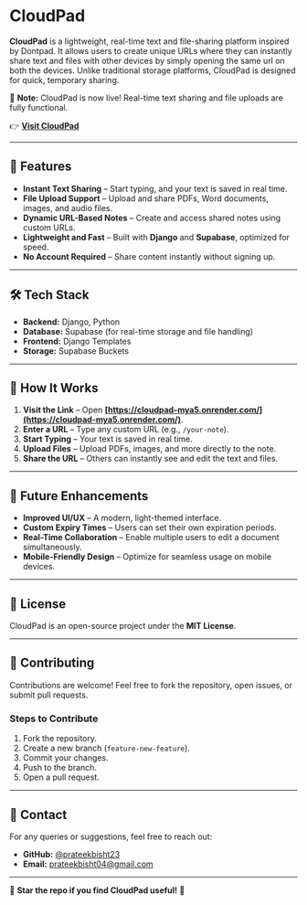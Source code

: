 # CloudPad

**CloudPad** is a lightweight, real-time text and file-sharing platform inspired by Dontpad. It allows users to create unique URLs where they can instantly share text and files with other devices by simply opening the same url on both the devices. Unlike traditional storage platforms, CloudPad is designed for quick, temporary sharing.

🚨 **Note:** CloudPad is now live! Real-time text sharing and file uploads are fully functional.

👉 **[Visit CloudPad](https://cloudpad-mya5.onrender.com/)**  

---

## 🚀 Features

- **Instant Text Sharing** – Start typing, and your text is saved in real time.  
- **File Upload Support** – Upload and share PDFs, Word documents, images, and audio files.  
- **Dynamic URL-Based Notes** – Create and access shared notes using custom URLs.  
- **Lightweight and Fast** – Built with **Django** and **Supabase**, optimized for speed.  
- **No Account Required** – Share content instantly without signing up.  

---

## 🛠️ Tech Stack

- **Backend:** Django, Python  
- **Database:** Supabase (for real-time storage and file handling)  
- **Frontend:** Django Templates  
- **Storage:** Supabase Buckets  

---

## 📌 How It Works

1. **Visit the Link** – Open **[https://cloudpad-mya5.onrender.com/](https://cloudpad-mya5.onrender.com/)**.  
2. **Enter a URL** – Type any custom URL (e.g., `/your-note`).  
3. **Start Typing** – Your text is saved in real time.  
4. **Upload Files** – Upload PDFs, images, and more directly to the note.  
5. **Share the URL** – Others can instantly see and edit the text and files.  

---

## 🎯 Future Enhancements

- **Improved UI/UX** – A modern, light-themed interface.  
- **Custom Expiry Times** – Users can set their own expiration periods.  
- **Real-Time Collaboration** – Enable multiple users to edit a document simultaneously.  
- **Mobile-Friendly Design** – Optimize for seamless usage on mobile devices.  

---

## 📜 License

CloudPad is an open-source project under the **MIT License**.

---

## 🤝 Contributing

Contributions are welcome! Feel free to fork the repository, open issues, or submit pull requests.

### Steps to Contribute

1. Fork the repository.  
2. Create a new branch (`feature-new-feature`).  
3. Commit your changes.  
4. Push to the branch.  
5. Open a pull request.  

---

## 📧 Contact

For any queries or suggestions, feel free to reach out:

- **GitHub:** [@prateekbisht23](https://github.com/prateekbisht23)  
- **Email:** [prateekbisht04@gmail.com](mailto:prateekbisht04@gmail.com)  

---

🌟 **Star the repo if you find CloudPad useful!** 🚀  
